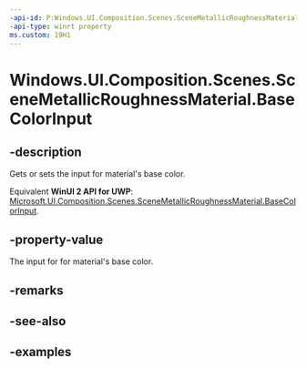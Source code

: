 ```yaml
---
-api-id: P:Windows.UI.Composition.Scenes.SceneMetallicRoughnessMaterial.BaseColorInput
-api-type: winrt property
ms.custom: 19H1
---
```


<!-- Property syntax.
public SceneMaterialInput BaseColorInput { get;  set; }
-->

# Windows.UI.Composition.Scenes.SceneMetallicRoughnessMaterial.BaseColorInput

## -description

Gets or sets the input for material's base color.

Equivalent **WinUI 2 API for UWP**: [Microsoft.UI.Composition.Scenes.SceneMetallicRoughnessMaterial.BaseColorInput](/windows/winui/api/microsoft.ui.composition.scenes.scenemetallicroughnessmaterial.basecolorinput).

## -property-value

The input for for material's base color.

## -remarks

## -see-also

## -examples

